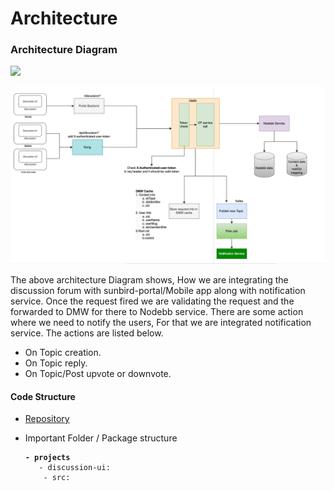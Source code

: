 # Architecture

### Architecture Diagram <a href="#architecture-diagram" id="architecture-diagram"></a>

![](../../../../.gitbook/assets/df.png)

<div data-full-width="true">

<img src="../../../../.gitbook/assets/DF_Arch.drawio.png" alt="">

</div>

The above architecture Diagram shows, How we are integrating the discussion forum with sunbird-portal/Mobile app along with notification service. Once the request fired we are validating the request and the forwarded to DMW for there to Nodebb service. There are some action where we need to notify the users, For that we are integrated notification service. The actions are listed below.

* On Topic creation.
* On Topic reply.
* On Topic/Post upvote or downvote.

#### Code Structure

* [Repository](../../../../use/developer-installation/discussion-forum/source-code.md)
*   Important Folder / Package structure

    <pre><code><strong>- projects
    </strong>	- discussion-ui: 
    	- src: 
    </code></pre>




